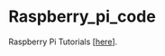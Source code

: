 # Raspberry_pi_code

Raspberry Pi Tutorials [[here](https://www.youtube.com/watch?v=9jk6o5WT5Kc&list=PLMYF6NkLrdN8ZB4VXJZNCNoBwOBEuGRcF&ab_channel=MuhammedEssa)].